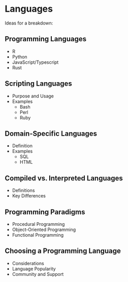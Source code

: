 # Languages

Ideas for a breakdown:

## Programming Languages

- R
- Python
- JavaScript/Typescript
- Rust

## Scripting Languages

- Purpose and Usage
- Examples
    - Bash
    - Perl
    - Ruby

## Domain-Specific Languages

- Definition
- Examples
    - SQL
    - HTML

## Compiled vs. Interpreted Languages

- Definitions
- Key Differences

## Programming Paradigms

- Procedural Programming
- Object-Oriented Programming
- Functional Programming

## Choosing a Programming Language

- Considerations
- Language Popularity
- Community and Support
